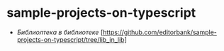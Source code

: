# sample-projects-on-typescript

* _Библиолтека в библиотеке_
[https://github.com/editorbank/sample-projects-on-typescript/tree/lib_in_lib]
